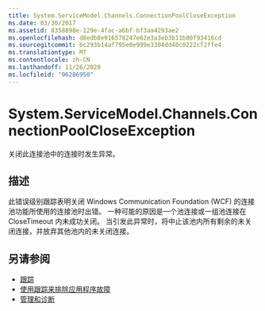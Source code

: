 ```yaml
---
title: System.ServiceModel.Channels.ConnectionPoolCloseException
ms.date: 03/30/2017
ms.assetid: 8358898e-129e-4fac-a6bf-bf3aa4293ae2
ms.openlocfilehash: d8edb8e916578247e62e3a3eb3b11b80f93416cd
ms.sourcegitcommit: bc293b14af795e0e999e3304dd40c0222cf2ffe4
ms.translationtype: MT
ms.contentlocale: zh-CN
ms.lasthandoff: 11/26/2020
ms.locfileid: "96286950"
---
```

# <a name="systemservicemodelchannelsconnectionpoolcloseexception"></a>System.ServiceModel.Channels.ConnectionPoolCloseException

关闭此连接池中的连接时发生异常。  
  
## <a name="description"></a>描述  

 此错误级别跟踪表明关闭 Windows Communication Foundation (WCF) 的连接池功能所使用的连接池时出错。 一种可能的原因是一个池连接或一组池连接在 CloseTimeout 内未成功关闭。 当引发此异常时，将中止该池内所有剩余的未关闭连接，并放弃其他池内的未关闭连接。  
  
## <a name="see-also"></a>另请参阅

- [跟踪](index.md)
- [使用跟踪来排除应用程序故障](using-tracing-to-troubleshoot-your-application.md)
- [管理和诊断](../index.md)
